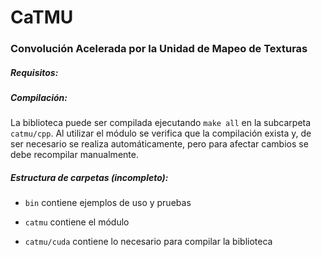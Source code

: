 # CaTMU

### Convolución Acelerada por la Unidad de Mapeo de Texturas

##### Requisitos:


##### Compilación:

La biblioteca puede ser compilada ejecutando `make all` en la subcarpeta `catmu/cpp`.
Al utilizar el módulo se verifica que la compilación exista y, de ser necesario se 
realiza automáticamente, pero para afectar cambios se debe recompilar manualmente.
  

##### Estructura de carpetas (incompleto):

  * `bin` contiene ejemplos de uso y pruebas

  * `catmu` contiene el módulo
  
  * `catmu/cuda` contiene lo necesario para compilar la biblioteca
